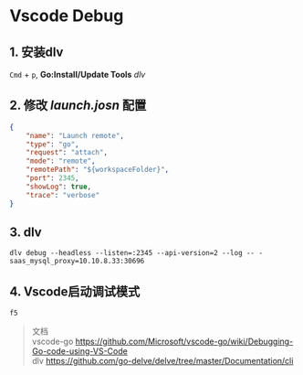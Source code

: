 # Vscode Debug

## 1. 安装dlv

`Cmd` + `p`, **Go:Install/Update Tools** *dlv*

## 2. 修改 *launch.josn* 配置

``` json
{
    "name": "Launch remote",
    "type": "go",
    "request": "attach",
    "mode": "remote",
    "remotePath": "${workspaceFolder}",
    "port": 2345,
    "showLog": true,
    "trace": "verbose"
}
```

## 3. dlv 

```
dlv debug --headless --listen=:2345 --api-version=2 --log -- -saas_mysql_proxy=10.10.8.33:30696
```

## 4. Vscode启动调试模式
`f5`


> 文档 <br>
> vscode-go https://github.com/Microsoft/vscode-go/wiki/Debugging-Go-code-using-VS-Code <br>
> dlv https://github.com/go-delve/delve/tree/master/Documentation/cli 
